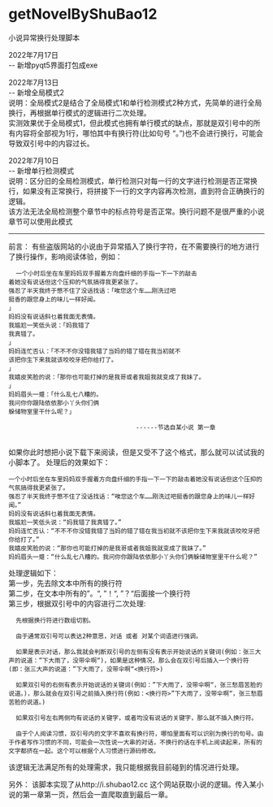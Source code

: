 # getNovelByShuBao12

小说异常换行处理脚本  

2022年7月17日  
-- 新增pyqt5界面打包成exe  

2022年7月13日  
-- 新增全局模式2  
说明：全局模式2是结合了全局模式1和单行检测模式2种方式，先简单的进行全局换行，再根据单行模式的逻辑进行二次处理。  
实测效果优于全局模式1，但此模式也拥有单行模式的缺点，那就是双引号中的所有内容将全部视为1行，哪怕其中有换行符(比如句号 “。”)也不会进行换行，可能会导致双引号中的内容过长。  

2022年7月10日  
-- 新增单行检测模式  
说明：区分旧的全局检测模式，单行检测只对每一行的文字进行检测是否正常换行，如果没有正常换行，将拼接下一行的文字内容再次检测，直到符合正确换行的逻辑。  
该方法无法全局检测整个章节中的标点符号是否正常。换行问题不是很严重的小说章节可以使用此模式


-------------------------------------------------------------------------------------------------------------------------------------   
前言：
  有些盗版网站的小说由于异常插入了换行字符，在不需要换行的地方进行了换行操作，影响阅读体验，例如：
  
      一个小时后坐在车里妈妈双手握着方向盘纤细的手指一下一下的敲击
    着她没有说话但这个压抑的气氛搞得我更紧张了。
    强忍了半天我终于憋不住了没话找话：「唉您这个车……刚洗过吧
    挺香的跟您身上的味儿一样好闻。
    」
    妈妈没有说话斜乜着我面无表情。
    我尴尬一笑低头说：「妈我错了
    我真错了。
    」
    妈妈连忙否认：「不不不你没错我错了当妈的错了错在我当初就不
    该把你生下来我就该咬咬牙把你给打了。
    」
    我嬉皮笑脸的说：「那你也可能打掉的是我哥或者我姐我就变成了我妹了。
    」
    妈妈眉头一蹙：「什么乱七八糟的。
    我问你你跟陆依依那小丫头你们俩
    躲储物室里干什么呢？」

                                       ------节选自某小说 第一章
 <br>
 如果你此时想把小说下载下来阅读，但是又受不了这个格式，那么就可以试试我的小脚本了。
 处理后的效果如下：

    一个小时后坐在车里妈妈双手握着方向盘纤细的手指一下一下的敲击着她没有说话但这个压抑的气氛搞得我更紧张了。
    强忍了半天我终于憋不住了没话找话：“唉您这个车……刚洗过吧挺香的跟您身上的味儿一样好闻。”
    妈妈没有说话斜乜着我面无表情。
    我尴尬一笑低头说：“妈我错了我真错了。”
    妈妈连忙否认：“不不不你没错我错了当妈的错了错在我当初就不该把你生下来我就该咬咬牙把你给打了。”
    我嬉皮笑脸的说：“那你也可能打掉的是我哥或者我姐我就变成了我妹了。”
    妈妈眉头一蹙：“什么乱七八糟的。我问你你跟陆依依那小丫头你们俩躲储物室里干什么呢？”
 
 处理逻辑如下： <br>
 第一步，先去除文本中所有的换行符 <br>
 第二步，在文本中所有的”。“, ”！“, ”？“后面接一个换行符 <br>
 第三步，根据双引号中的内容进行二次处理:<br>
 
      先根据换行符进行数组切割。
      
      由于通常双引号可以表达2种意思，对话 或者 对某个词语进行强调。
      
      如果是表示对话，那么我就会判断双引号的左侧有没有表示开始说话的关键词(例如：张三大声的说道：”下大雨了，没带伞啊“)，如果是这种情况，那么会在双引号后插入一个换行符(即：张三大声的说道：”下大雨了，没带伞啊“<换行符>) 
      
      如果双引号的右侧有表示开始说话的关键词(例如：”下大雨了，没带伞啊“，张三愁眉苦脸的说道。)，那么就会在双引号之前插入换行符(例如：<换行符>”下大雨了，没带伞啊“，张三愁眉苦脸的说道。)
      
      如果双引号左右两侧均有说话的关键字，或者均没有说话的关键字，那么就不插入换行符。
      
      由于个人阅读习惯，双引号内的文字不喜欢有换行符，哪怕里面有可以识别为换行的句号。由于作者写作习惯的不同，可能会一次性说一大串的对话，不换行的话在手机上阅读起来，所有的文字都挤在一起。这个可以根据个人习惯进行源码修改。 

该逻辑无法满足所有的处理需求，我只能根据我目前碰到的情况进行处理。

另外：
该脚本实现了从http://i.shubao12.cc 这个网站获取小说的逻辑。传入某小说的第一章第一页，然后会一直爬取直到最后一章。
